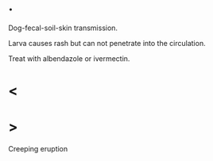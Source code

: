 # .

Dog-fecal-soil-skin transmission.

Larva causes rash but can not penetrate into the circulation.

Treat with albendazole or ivermectin.

# <

# >

Creeping eruption
